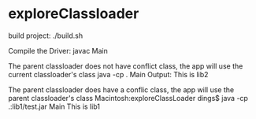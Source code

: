 exploreClassloader
==================


build project:
./build.sh

Compile the Driver:
javac Main

The parent classloader does not have conflict class, the app will use the current classloader's class
java -cp . Main
Output: This is lib2

The parent classloader does have a conflic class, the app will use the parent classloader's class
Macintosh:exploreClassLoader dings$ java -cp .:lib1/test.jar Main
This is lib1 
